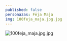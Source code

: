```yaml
---
published: false
personazas: Fėja Maja
img: 100feja_maja.jpg.jpg
---
```

![100feja_maja.jpg.jpg]({{site.baseurl}}/img/personazai/100feja_maja.jpg.jpg)


